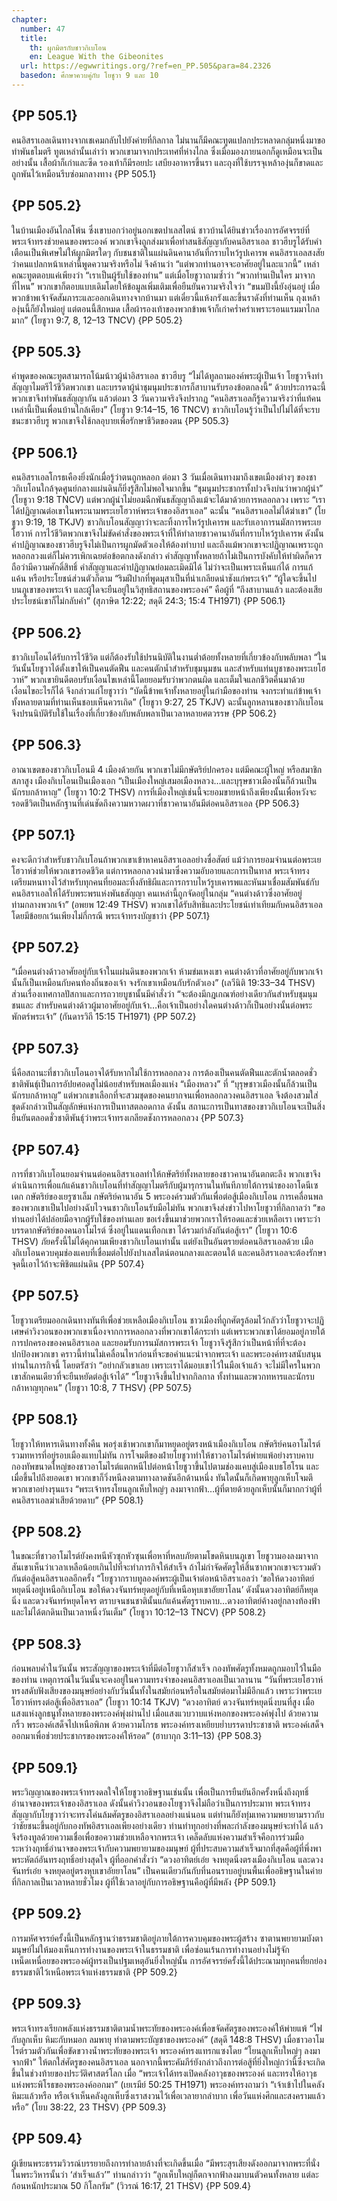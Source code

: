 ```yaml
---
chapter:
  number: 47
  title:
    th: ผูกมิตรกับชาวกิเบโอน
    en: League With the Gibeonites
  url: https://egwwritings.org/?ref=en_PP.505&para=84.2326
  basedon: ศึกษาควบคู่กับ โยชูวา 9 และ 10
---
```


## {PP 505.1}

คนอิสราเอลเดินทางจากเชเคมกลับไปยังค่ายที่กิลกาล ไม่นานก็มีคณะทูตแปลกประหลาดกลุ่มหนึ่งมาขอทำพันธไมตรี ทูตเหล่านั้นเล่าว่า พวกเขามาจากประเทศที่ห่างไกล ซึ่งเมื่อมองภายนอกก็ดูเหมือนจะเป็นอย่างนั้น เสื้อผ้าก็เก่าและซีด รองเท้าก็มีรอยปะ เสบียงอาหารขึ้นรา และถุงที่ใช้บรรจุเหล้าองุ่นก็ขาดและถูกพันไว้เหมือนรีบซ่อมกลางทาง {PP 505.1}

## {PP 505.2}

ในบ้านเมืองอันไกลโพ้น ซึ่งเขาบอกว่าอยู่นอกเขตปาเลสไตน์ ชาวบ้านได้ยินข่าวเรื่องการอัศจรรย์ที่พระเจ้าทรงช่วยคนของพระองค์ พวกเขาจึงถูกส่งมาเพื่อทำสนธิสัญญากับคนอิสราเอล ชาวฮีบรูได้รับคำเตือนเป็นพิเศษไม่ให้ผูกมิตรใดๆ กับชนชาติในแผ่นดินคานาอันที่กราบไหว้รูปเคารพ คนอิสราเอลสงสัยว่าคนแปลกหน้าเหล่านี้พูดความจริงหรือไม่ จึงค้านว่า “แต่พวกท่านอาจจะอาศัยอยู่ในละแวกนี้” เหล่าคณะทูตตอบแค่เพียงว่า “เราเป็นผู้รับใช้ของท่าน” แต่เมื่อโยชูวาถามซ้ำว่า “พวกท่านเป็นใคร มาจากที่ไหน” พวกเขาก็ตอบแบบเดิมโดยให้ข้อมูลเพิ่มเติมเพื่อยืนยันความจริงใจว่า “ขนมปังนี้ยังอุ่นอยู่ เมื่อพวกข้าพเจ้าจัดสัมภาระและออกเดินทางจากบ้านมา แต่เดี๋ยวนี้แห้งกรังและขึ้นราดังที่ท่านเห็น ถุงเหล้าองุ่นนี้ก็ยังใหม่อยู่ แต่ตอนนี้สึกหมด เสื้อผ้ารองเท้าของพวกข้าพเจ้าก็เก่าคร่ำคร่าเพราะรอนแรมมาไกลมาก” (โยชูวา 9:7, 8, 12–13 TNCV) {PP 505.2}

## {PP 505.3}

คำพูดของคณะทูตสามารถโน้มน้าวผู้นำอิสราเอล ชาวฮีบรู “ไม่ได้ทูลถามองค์พระผู้เป็นเจ้า โยชูวาจึงทำสัญญาไมตรีไว้ชีวิตพวกเขา และบรรดาผู้นำชุมนุมประชากรก็สาบานรับรองข้อตกลงนี้” ด้วยประการฉะนี้พวกเขาจึงทำพันธสัญญากัน แล้วต่อมา 3 วันความจริงจึงปรากฏ “คนอิสราเอลก็รู้ความจริงว่าที่แท้คนเหล่านี้เป็นเพื่อนบ้านใกล้เคียง” (โยชูวา 9:14–15, 16 TNCV) ชาวกิเบโอนรู้ว่าเป็นไปไม่ได้ที่จะรบชนะชาวฮีบรู พวกเขาจึงใช้กลอุบายเพื่อรักษาชีวิตของตน {PP 505.3}

## {PP 506.1}

คนอิสราเอลโกรธเคืองยิ่งนักเมื่อรู้ว่าตนถูกหลอก ต่อมา 3 วันเมื่อเดินทางมาถึงเขตเมืองต่างๆ ของชาวกิเบโอนใกล้จุดศูนย์กลางแผ่นดินก็ยิ่งรู้สึกไม่พอใจมากขึ้น “ชุมนุมประชากรทั้งปวงจึงบ่นว่าพวกผู้นำ” (โยชูวา 9:18 TNCV) แต่พวกผู้นำไม่ยอมฉีกพันธสัญญาถึงแม้จะได้มาด้วยการหลอกลวง เพราะ “เราได้ปฏิญาณต่อเขาในพระนามพระเยโฮวาห์พระเจ้าของอิสราเอล” ฉะนั้น “คนอิสราเอลไม่ได้ฆ่าเขา” (โยชูวา 9:19, 18 TKJV) ชาวกิเบโอนสัญญาว่าจะละทิ้งการไหว้รูปเคารพ และรับเอาการนมัสการพระเยโฮวาห์ การไว้ชีวิตพวกเขาจึงไม่ขัดคำสั่งของพระเจ้าที่ให้ทำลายชาวคานาอันที่กราบไหว้รูปเคารพ ดังนั้นคำปฏิญาณของชาวฮีบรูจึงไม่เป็นการผูกมัดตัวเองให้ต้องทำบาป และถึงแม้พวกเขาจะปฏิญาณเพราะถูกหลอกลวงแต่ก็ไม่ควรเพิกเฉยต่อข้อตกลงดังกล่าว คำสัญญาทั้งหลายถ้าไม่เป็นการบังคับให้ทำผิดก็ควรถือว่ามีความศักดิ์สิทธิ์ คำสัญญาและคำปฏิญาณย่อมละเมิดมิได้ ไม่ว่าจะเป็นเพราะเห็นแก่ได้ การแก้แค้น หรือประโยชน์ส่วนตัวก็ตาม “ริมฝีปากที่พูดมุสาเป็นที่น่าเกลียดน่าชังแก่พระเจ้า” “ผู้ใดจะขึ้นไปบนภูเขาของพระเจ้า และผู้ใดจะยืนอยู่ในวิสุทธิสถานของพระองค์” คือผู้ที่ “ถึงสาบานแล้ว และต้องเสียประโยชน์เขาก็ไม่กลับคำ” (สุภาษิต 12:22; สดุดี 24:3; 15:4 TH1971) {PP 506.1}

## {PP 506.2}

ชาวกิเบโอนได้รับการไว้ชีวิต แต่ก็ต้องรับใช้ปรนนิบัติในงานต่ำต้อยทั้งหลายที่เกี่ยวข้องกับพลับพลา “ในวันนั้นโยชูวาได้ตั้งเขาให้เป็นคนตัดฟืน และคนตักน้ำสำหรับชุ​มนุ​มชน และสำหรับแท่นบูชาของพระเยโฮวาห์” พวกเขายินดีตอบรับเงื่อนไขเหล่านี้โดยยอมรับว่าพวกตนผิด และเต็มใจแลกชีวิตคืนมาด้วยเงื่อนไขอะไรก็ได้ จึงกล่าวแก่โยชูวาว่า “บัดนี้​ข้าพเจ้าทั้งหลายอยู่ในกำมือของท่าน จงกระทำแก่ข้าพเจ้าทั้งหลายตามที่ท่านเห็นชอบเห็นควรเถิด” (โยชูวา 9:27, 25 TKJV) ฉะนั้นลูกหลานของชาวกิเบโอนจึงปรนนิบัติรับใช้ในเรื่องที่เกี่ยวข้องกับพลับพลาเป็นเวลาหลายศตวรรษ {PP 506.2}

## {PP 506.3}

อาณาเขตของชาวกิเบโอนมี 4 เมืองด้วยกัน พวกเขาไม่มีกษัตริย์ปกครอง แต่มีคณะผู้ใหญ่ หรือสมาชิกสภาสูง เมืองกิเบโอนเป็นเมืองเอก “เป็นเมืองใหญ่เสมอเมืองหลวง…และบุรุษชาวเมืองนั้นก็ล้วนเป็นนักรบกล้าหาญ” (โยชูวา 10:2 THSV) การที่เมืองใหญ่เช่นนี้จะยอมขายหน้าถึงเพียงนั้นเพื่อหวังจะรอดชีวิตเป็นหลักฐานที่เด่นชัดถึงความหวาดผวาที่ชาวคานาอันมีต่อคนอิสราเอล {PP 506.3}

## {PP 507.1}

คงจะดีกว่าสำหรับชาวกิเบโอนถ้าพวกเขาเข้าหาคนอิสราเอลอย่างซื่อสัตย์ แม้ว่าการยอมจำนนต่อพระเยโฮวาห์ช่วยให้พวกเขารอดชีวิต แต่การหลอกลวงนำมาซึ่งความอับอายและการเป็นทาส พระเจ้าทรงเตรียมหนทางไว้สำหรับทุกคนที่ยอมละทิ้งลัทธิผีและการกราบไหว้รูบเคารพและหันมาเชื่อมสัมพันธ์กับคนอิสราเอลให้ได้รับพระพรแห่งพันธสัญญา คนเหล่านี้ถูกจัดอยู่ในกลุ่ม “คนต่างด้าวซึ่งอาศัยอยู่ท่ามกลางพวกเจ้า” (อพยพ 12:49 THSV) พวกเขาได้รับสิทธิและประโยชน์เท่าเทียมกับคนอิสราเอลโดยมีข้อยกเว้นเพียงไม่กี่กรณี พระเจ้าทรงบัญชาว่า {PP 507.1}

## {PP 507.2}

“เมื่อคนต่างด้าวอาศัยอยู่กับเจ้าในแผ่นดินของพวกเจ้า ห้ามข่มเหงเขา คนต่างด้าวที่อาศัยอยู่กับพวกเจ้านั้นก็เป็นเหมือนกับคนท้องถิ่นของเจ้า จงรักเขาเหมือนกับรักตัวเอง” (เลวีนิติ 19:33–34 THSV) ส่วนเรื่องเทศกาลปัสกาและการถวายบูชานั้นมีคำสั่งว่า “จะต้องมีกฎเกณฑ์อย่างเดียวกันสำหรับชุมนุมชนและ สำหรับคนต่างด้าวผู้มาอาศัยอยู่กับเจ้า…คือเจ้าเป็นอย่างใดคนต่างด้าวก็เป็นอย่างนั้นต่อพระพักตร์พระเจ้า” (กันดารวิถี 15:15 TH1971) {PP 507.2}

## {PP 507.3}

นี่คือสถานะที่ชาวกิเบโอนอาจได้รับหากไม่ใช้การหลอกลวง การต้องเป็นคนตัดฟืนและตักน้ำตลอดชั่วชาติพันธุ์เป็นการอัปยศอดสูไม่น้อยสำหรับพลเมืองแห่ง “เมืองหลวง” ที่ “บุรุษชาวเมืองนั้นก็ล้วนเป็นนักรบกล้าหาญ” แต่พวกเขาเลือกที่จะสวมชุดของคนยากจนเพื่อหลอกลวงคนอิสราเอล จึงต้องสวมใส่ชุดดังกล่าวเป็นสัญลักษ์แห่งการเป็นทาสตลอดกาล ดังนั้น สถานะการเป็นทาสของขาวกิเบโอนจะเป็นสิ่งยืนยันตลอดชั่วชาติพันธุ์ว่าพระเจ้าทรงเกลียดชังการหลอกลวง {PP 507.3}

## {PP 507.4}

การที่ชาวกิเบโอนยอมจำนนต่อคนอิสราเอลทำให้กษัตริย์ทั้งหลายของชาวคานาอันตกตะลึง พวกเขาจึงดำเนินการเพื่อแก้แค้นชาวกิเบโอนที่ทำสัญญาไมตรีกับผู้มารุกรานในทันทีภายใต้การนำของอาโดนีเซเดก กษัตริย์ของเยรูซาเล็ม กษัตริย์คานาอัน 5 พระองค์รวมตัวกันเพื่อต่อสู้เมืองกิเบโอน การเคลื่อนพลของพวกเขาเป็นไปอย่างฉับไวจนชาวกิเบโอนรับมือไม่ทัน พวกเขาจึงส่งข่าวไปหาโยชูวาที่กิลกาลว่า “ขอท่านอย่าได้ปล่อยมือจากผู้รับใช้ของท่านเลย ขอเร่งขึ้นมาช่วยพวกเราให้รอดและช่วยเหลือเรา เพราะว่าบรรดากษัตริย์ของคนอาโมไรต์ ซึ่งอยู่ในแดนเทือกเขา ได้รวมกำลังกันต่อสู้เรา” (โยชูวา 10:6 THSV) ภัยครั้งนี้ไม่ได้คุกคามเพียงชาวกิเบโอนเท่านั้น แต่ยังเป็นอันตรายต่อคนอิสราเอลด้วย เมืองกิเบโอนควบคุมช่องแคบที่เชื่อมต่อไปยังปาเลสไตน์ตอนกลางและตอนใต้ และคนอิสราเอลจะต้องรักษาจุดนี้เอาไว้ถ้าจะพิชิตแผ่นดิน {PP 507.4}

## {PP 507.5}

โยชูวาเตรียมออกเดินทางทันทีเพื่อช่วยเหลือเมืองกิเบโอน ชาวเมืองที่ถูกศัตรูล้อมไว้กลัวว่าโยชูวาจะปฏิเศษคำวิงวอนของพวกเขาเนื่องจากการหลอกลวงที่พวกเขาได้กระทำ แต่เพราะพวกเขาได้ยอมอยู่ภายใต้การปกครองของคนอิสราเอล และยอมรับการนมัสการพระเจ้า โยชูวาจึงรู้สึกว่าเป็นหน้าที่ที่จะต้องปกป้องพวกเขา คราวนี้ท่านไม่เคลื่อนไหวก่อนที่จะขอคำแนะนำจากพระเจ้า และพระองค์ทรงสนับสนุนท่านในภารกิจนี้ โดยตรัสว่า “อย่ากลัวเขาเลย เพราะเราได้มอบเขาไว้ในมือเจ้าแล้ว จะไม่มีใครในพวกเขาสักคนเดียวที่จะยืนหยัดต่อสู้เจ้าได้” “โยชูวาจึงขึ้นไปจากกิลกาล ทั้งท่านและพวกทหารและนักรบกล้าหาญทุกคน” (โยชูวา 10:8, 7 THSV) {PP 507.5}

## {PP 508.1}

โยชูวาให้ทหารเดินทางทั้งคืน พอรุ่งเช้าพวกเขาก็มาหยุดอยู่ตรงหน้าเมืองกิเบโอน กษัตริย์คนอาโมไรต์รวมทหารที่อยู่รอบเมืองแทบไม่ทัน การโจมตีของฝ่ายโยชูวาทำให้ชาวอาโมไรต์พ่ายแพ้อย่างราบคาบ กองทัพขนาดใหญ่ของชาวอาโมไรต์แตกหนีไปต่อหน้าโยชูวาขึ้นไปตามช่องแคบสู่เมืองเบธโฮโรน และเมื่อขึ้นไปถึงยอดเขา พวกเขาก็วิ่งหนีลงตามทางลาดชันอีกด้านหนึ่ง ทันใดนั้นก็เกิดพายุลูกเห็บโจมตีพวกเขาอย่างรุนแรง “พระเจ้าทรงโยนลูกเห็บใหญ่ๆ ลงมาจากฟ้า…ผู้ที่ตายด้วยลูกเห็บนั้นก็มากกว่าผู้ที่คนอิสราเอลฆ่าเสียด้วยดาบ”<!--โยชูวา 10:11 TH1971--> {PP 508.1}

## {PP 508.2}

ในขณะที่ชาวอาโมไรต์ยังคงหนีหัวซุกหัวซุนเพื่อหาที่หลบภัยตามโขดหินบนภูเขา โยชูวามองลงมาจากสันเขาเห็นว่าเวลาเหลือน้อยเกินไปที่จะทำภารกิจให้สำเร็จ ถ้าไม่กำจัดศัตรูให้สิ้นซากพวกเขาจะรวมตัวกันต่อสู้คนอิสราเอลอีกครั้ง “โยชูวากราบทูลองค์พระผู้เป็นเจ้าต่อหน้าอิสราเอลว่า ‘ขอให้ดวงอาทิตย์หยุดนิ่งอยู่เหนือกิเบโอน ขอให้ดวงจันทร์หยุดอยู่กับที่เหนือหุบเขาอัยยาโลน’ ดังนั้นดวงอาทิตย์ก็หยุดนิ่ง และดวงจันทร์หยุดโคจร ตราบจนชนชาตินั้นแก้แค้นศัตรูราบคาบ…ดวงอาทิตย์ค้างอยู่กลางท้องฟ้าและไม่ได้ตกดินเป็นเวลาหนึ่งวันเต็ม” (โยชูวา 10:12–13 TNCV) {PP 508.2}

## {PP 508.3}

ก่อนพลบค่ำในวันนั้น พระสัญญาของพระเจ้าที่มีต่อโยชูวาก็สำเร็จ กองทัพศัตรูทั้งหมดถูกมอบไว้ในมือของท่าน เหตุการณ์ในวันนั้นจะคงอยู่ในความทรงจำของคนอิสราเอลเป็นเวลานาน “วันที่พระเยโฮวาห์ทรงสดับฟังเสียงของมนุษย์อย่างกับวันนั้นทั้งในสมัยก่อนหรือในสมัยต่อมาไม่มีอีกแล้ว เพราะว่าพระเยโฮวาห์ทรงต่อสู้เพื่ออิสราเอล” (โยชูวา 10:14 TKJV) “ดวงอาทิตย์ ดวงจันทร์หยุดนิ่งบนที่สูง เมื่อแสงแห่งลูกธนูทั้งหลายของพระองค์พุ่งผ่านไป เมื่อแสงแวบวาบแห่งหอกของพระองค์พุ่งไป ด้วยความกริ้ว พระองค์เสด็จไปเหนือพิภพ ด้วยความโกรธ พระองค์ทรงเหยียบย่ำบรรดาประชาชาติ พระองค์เสด็จออกมาเพื่อช่วยประชากรของพระองค์ให้รอด” (ฮาบากุก 3:11–13) {PP 508.3}

## {PP 509.1}

พระวิญญาณของพระเจ้าทรงดลใจให้โยชูวาอธิษฐานเช่นนั้น เพื่อเป็นการยืนยันอีกครั้งหนึ่งถึงฤทธิ์อำนาจของพระเจ้าของอิสราเอล ดังนั้นคำวิงวอนของโยชูวาจึงไม่ถือว่าเป็นการประมาท พระเจ้าทรงสัญญากับโยชูวาว่าจะทรงโค่นล้มศัตรูของอิสราเอลอย่างแน่นอน แต่ท่านก็ยังทุ่มเทความพยายามราวกับว่าชัยชนะขึ้นอยู่กับกองทัพอิสราเอลเพียงอย่างเดียว ท่านทำทุกอย่างที่พละกำลังของมนุษย์จะทำได้ แล้วจึงร้องทูลด้วยความเชื่อเพื่อขอความช่วยเหลือจากพระเจ้า เคล็ดลับแห่งความสำเร็จคือการร่วมมือระหว่างฤทธิ์อำนาจของพระเจ้ากับความพยายามของมนุษย์ ผู้ที่ประสบความสำเร็จมากที่สุดคือผู้ที่พึ่งพาพระหัตถ์อันทรงฤทธิ์อย่างสุดใจ ผู้ที่ออกคำสั่งว่า “ดวงอาทิตย์เอ๋ย จงหยุดนิ่งตรงเมืองกิเบโอน และดวงจันทร์เอ๋ย จงหยุดอยู่ตรงหุบเขาอัยยาโลน” เป็นคนเดียวกันกับที่นอนราบอยู่บนพื้นเพื่ออธิษฐานในค่ายที่กิลกาลเป็นเวลาหลายชั่วโมง ผู้ที่ใช้เวลาอยู่กับการอธิษฐานคือผู้ที่มีพลัง {PP 509.1}

## {PP 509.2}

การมหัศจรรย์ครั้งนี้เป็นหลักฐานว่าธรรมชาติอยู่ภายใต้การควบคุมของพระผู้สร้าง ซาตานพยายามบังตามนุษย์ไม่ให้มองเห็นการทำงานของพระเจ้าในธรรมชาติ เพื่อซ่อนเร้นการทำงานอย่างไม่รู้จักเหน็ดเหนื่อยของพระองค์ผู้ทรงเป็นปฐมเหตุอันยิ่งใหญ่นั้น การอัศจรรย์ครั้งนี้ได้ประณามทุกคนที่ยกย่องธรรมชาติไว้เหนือพระเจ้าแห่งธรรมชาติ {PP 509.2}

## {PP 509.3}

พระเจ้าทรงเรียกพลังแห่งธรรมชาติตามน้ำพระทัยของพระองค์เพื่อขจัดศัตรูของพระองค์ให้พ่ายแพ้ “ไฟกับลูกเห็บ หิมะกับหมอก ลมพายุ ทำตามพระบัญชาของพระองค์” (สดุดี 148:8 THSV) เมื่อชาวอาโมไรต์รวมตัวกันเพื่อขัดขวางน้ำพระทัยของพระเจ้า พระองค์ทรงแทรกแซงโดย “โยนลูกเห็บใหญ่ๆ ลงมาจากฟ้า” ให้ตกใส่ศัตรูของคนอิสราเอล นอกจากนี้พระคัมภีร์ยังกล่าวถึงการต่อสู้ที่ยิ่งใหญ่กว่านี้ซึ่งจะเกิดขึ้นในช่วงท้ายของประวัติศาสตร์โลก เมื่อ “พระเจ้าได้ทรงเปิดคลังอาวุธของพระองค์ และทรงให้อาวุธแห่งพระพิโรธของพระองค์ออกมา” (เยเรมีย์ 50:25 TH1971) พระองค์ทรงถามว่า “เจ้าเข้าไปในคลังหิมะแล้วหรือ หรือเจ้าเห็นคลังลูกเห็บซึ่งเราสงวนไว้เพื่อเวลายากลำบาก เพื่อวันแห่งศึกและสงครามแล้วหรือ” (โยบ 38:22, 23 THSV) {PP 509.3}

## {PP 509.4}

ผู้เขียนพระธรรมวิวรณ์บรรยายถึงการทำลายล้างที่จะเกิดขึ้นเมื่อ “มีพระสุรเสียงดังออกมาจากพระที่นั่งในพระวิหารนั้นว่า ‘สำเร็จแล้ว’” ท่านกล่าวว่า “ลูกเห็บใหญ่ก็ตกจากฟ้าลงมาบนตัวคนทั้งหลาย แต่ละก้อนหนักประมาณ 50 กิโลกรัม” (วิวรณ์ 16:17, 21 THSV) {PP 509.4}
